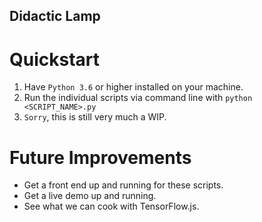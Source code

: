 Didactic Lamp
---

# Quickstart
1. Have `Python 3.6` or higher installed on your machine.
2. Run the individual scripts via command line with `python <SCRIPT_NAME>.py`
3. `Sorry`, this is still very much a WIP.

# Future Improvements
- Get a front end up and running for these scripts.
- Get a live demo up and running.
- See what we can cook with TensorFlow.js.